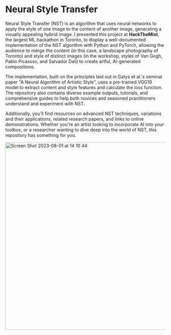 # Neural Style Transfer
Neural Style Transfer (NST) is an algorithm that uses neural networks to apply the style of one image to the content of another image, generating a visually appealing hybrid image. I presented this project at **HackTheMist**, the largest ML hackathon in Toronto, to display a well-documented implementation of the NST algorithm with Python and PyTorch, allowing the audience to merge the content (in this case, a landscape photography of Toronto) and style of distinct images (in the workshop, styles of Van Gogh, Pablo Picassso, and Salvador Dali) to create artful, AI-generated compositions.

The implementation, built on the principles laid out in Gatys et al.'s seminal paper "A Neural Algorithm of Artistic Style", uses a pre-trained VGG19 model to extract content and style features and calculate the loss function. The repository also contains diverse example outputs, tutorials, and comprehensive guides to help both novices and seasoned practitioners understand and experiment with NST.

Additionally, you'll find resources on advanced NST techniques, variations and their applications, related research papers, and links to online demonstrations. Whether you're an artist looking to incorporate AI into your toolbox, or a researcher wanting to dive deep into the world of NST, this repository has something for you.

<img width="589" alt="Screen Shot 2023-08-01 at 14 10 44" src="https://github.com/BerkeAltiparmak/NeuralStyleTransfer/assets/96665962/cb5bd693-490f-4a7e-b2be-6b1522a814cc">

